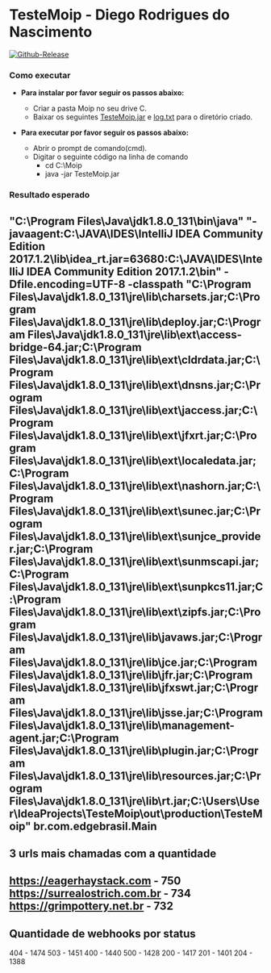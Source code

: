 # TesteMoip - Diego Rodrigues do Nascimento #
[![Github-Release](https://img.shields.io/github/release/filoe/cscore.svg)](https://github.com/filoe/cscore/releases)

### Como executar ###

- **Para instalar por favor seguir os passos abaixo:**
  - Criar a pasta Moip no seu drive C.
  - Baixar os seguintes [TesteMoip.jar](https://github.com/liasgo28/TesteMoip/blob/master/TesteMoip.jar) e [log.txt](https://github.com/liasgo28/TesteMoip/blob/master/log.txt) para o diretório criado.


- **Para executar por favor seguir os passos abaixo:**
  - Abrir o prompt de comando(cmd).
  - Digitar o seguinte código na linha de comando
    - cd C:\Moip
    - java -jar TesteMoip.jar

### Resultado esperado ###
"C:\Program Files\Java\jdk1.8.0_131\bin\java" "-javaagent:C:\JAVA\IDES\IntelliJ IDEA Community Edition 2017.1.2\lib\idea_rt.jar=63680:C:\JAVA\IDES\IntelliJ IDEA Community Edition 2017.1.2\bin" -Dfile.encoding=UTF-8 -classpath "C:\Program Files\Java\jdk1.8.0_131\jre\lib\charsets.jar;C:\Program Files\Java\jdk1.8.0_131\jre\lib\deploy.jar;C:\Program Files\Java\jdk1.8.0_131\jre\lib\ext\access-bridge-64.jar;C:\Program Files\Java\jdk1.8.0_131\jre\lib\ext\cldrdata.jar;C:\Program Files\Java\jdk1.8.0_131\jre\lib\ext\dnsns.jar;C:\Program Files\Java\jdk1.8.0_131\jre\lib\ext\jaccess.jar;C:\Program Files\Java\jdk1.8.0_131\jre\lib\ext\jfxrt.jar;C:\Program Files\Java\jdk1.8.0_131\jre\lib\ext\localedata.jar;C:\Program Files\Java\jdk1.8.0_131\jre\lib\ext\nashorn.jar;C:\Program Files\Java\jdk1.8.0_131\jre\lib\ext\sunec.jar;C:\Program Files\Java\jdk1.8.0_131\jre\lib\ext\sunjce_provider.jar;C:\Program Files\Java\jdk1.8.0_131\jre\lib\ext\sunmscapi.jar;C:\Program Files\Java\jdk1.8.0_131\jre\lib\ext\sunpkcs11.jar;C:\Program Files\Java\jdk1.8.0_131\jre\lib\ext\zipfs.jar;C:\Program Files\Java\jdk1.8.0_131\jre\lib\javaws.jar;C:\Program Files\Java\jdk1.8.0_131\jre\lib\jce.jar;C:\Program Files\Java\jdk1.8.0_131\jre\lib\jfr.jar;C:\Program Files\Java\jdk1.8.0_131\jre\lib\jfxswt.jar;C:\Program Files\Java\jdk1.8.0_131\jre\lib\jsse.jar;C:\Program Files\Java\jdk1.8.0_131\jre\lib\management-agent.jar;C:\Program Files\Java\jdk1.8.0_131\jre\lib\plugin.jar;C:\Program Files\Java\jdk1.8.0_131\jre\lib\resources.jar;C:\Program Files\Java\jdk1.8.0_131\jre\lib\rt.jar;C:\Users\User\IdeaProjects\TesteMoip\out\production\TesteMoip" br.com.edgebrasil.Main
---------------------------------------
3 urls mais chamadas com a quantidade
---------------------------------------
https://eagerhaystack.com - 750
https://surrealostrich.com.br - 734
https://grimpottery.net.br - 732
---------------------------------------
Quantidade de webhooks por status
---------------------------------------
404 - 1474
503 - 1451
400 - 1440
500 - 1428
200 - 1417
201 - 1401
204 - 1388
